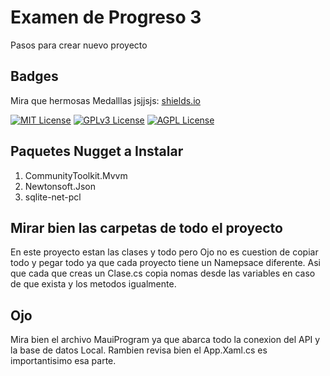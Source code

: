 
# Examen de Progreso 3

Pasos para crear nuevo proyecto



## Badges

Mira que hermosas Medalllas jsjjsjs: [shields.io](https://shields.io/)

[![MIT License](https://img.shields.io/badge/License-MIT-green.svg)](https://choosealicense.com/licenses/mit/)
[![GPLv3 License](https://img.shields.io/badge/License-GPL%20v3-yellow.svg)](https://opensource.org/licenses/)
[![AGPL License](https://img.shields.io/badge/license-AGPL-blue.svg)](http://www.gnu.org/licenses/agpl-3.0)


## Paquetes Nugget a Instalar

1. CommunityToolkit.Mvvm
2. Newtonsoft.Json
3. sqlite-net-pcl


## Mirar bien las carpetas de todo el proyecto

En este proyecto estan las clases y todo pero Ojo no es cuestion de copiar todo y pegar todo ya que cada proyecto tiene un Namepsace diferente.
Asi que cada que creas un Clase.cs copia nomas desde las variables en caso de que exista y los metodos igualmente.

## Ojo
Mira bien el archivo MauiProgram ya que abarca todo la conexion del API y la base de datos Local.
Rambien revisa bien el App.Xaml.cs es importantisimo esa parte.

